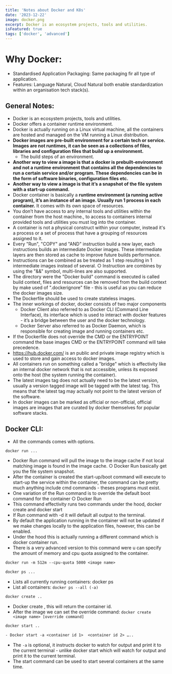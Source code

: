 ```yaml
---
title: 'Notes about Docker and K8s'
date: '2023-12-22'
image: docker.png
excerpt: Docker is an ecosystem projects, tools and utilities.
isFeatured: true
tags: ['docker', 'advanced']
---
```

# Why Docker:
-  Standardised Application Packaging: Same packaging fir all type of application.
-  Features: Language Natural, Cloud Natural both enable standardization within an organisation tech stack(s).
## General Notes:
- Docker is an ecosystem projects, tools and utilities.
- Docker offers a container runtime environment.
- Docker is actually running on a Linux virtual machine, all the containers are hosted and managed on the VM running a Linux distribution.  
- **Docker images are pre-built environment for a certain tech or service. Images are not runtimes, it can be seen as a collections of files, libraries and configuration files that build up a environment.** 
  - The build steps of an environment.
- **Another way to view a image is that a docker is prebuilt-environment and not a runtime environment that contains all the dependencies to run a certain service and/or program. These dependencies can be in the form of software binaries, configuration files etc.**    
- **Another way to view a image is that it’s a snapshot of the file system with a start-up command.**
- Docker container is basically a **runtime environment (a running active program), it’s an instance of an image. Usually run 1 process in each container.** It comes with its own space of resources.  
- You don’t have access to any internal tools and utilities within the container from the host machine., to access to containers internal provided tools and utilities you must log into the container.  
- A container is not a physical construct within your computer, instead it's a process or a set of process that have a grouping of resources assigned to it.  
- Every "Run", "COPY" and "AND" instruction build a new layer, each instructions builds an intermediate Docker images. These intermediate layers are then stored as cache to improve future builds performance.  
- Instructions can be combined as be treated as 1 step resulting in 1 intermediate images instead of several.
○ Instruction are combines by using the "&&" symbol, multi-lines are also supported.  
- The directory were the "Docker build" command is executed is called build context, files and resources can be removed from the build context by make used of ".dockerignore" file - this is useful as you can reduce the docker images size.
- The Dockerfile should be used to create stateless images.    
- The inner workings of docker, docker consists of two major components
  - Docker Client also referred to as Docker CLI (Command Line Interface), its interface which is used to interact with docker features - it’s a bridge between the user and the docker technology.  
  - Docker Server also referred to as Docker Daemon, which is responsible for creating image and running containers etc.
- If the Dockerfile does not override the CMD or the ENTRYPOINT command the base images CMD or the ENTRYPOINT command will take precedence.  
- https://hub.docker.com/ is an public and private image registry which is used to store and gain access to docker images.
- All containers run on something called a "bridge" which is effectivity like an internal docker network that is not accessible, unless its exposed onto the host (the system running the container).
- The latest images tag does not actually need to be the latest version, usually a version tagged image will be tagged with the latest tag. This means that the latest tag may actually not point to the latest version of the software.
- In docker images can be marked as official or non-official, official images are images that are curated by docker themselves for popular software stacks.

## Docker CLI:
- All the commands comes with options.
````dockerfile
docker run ...
````
- Docker Run command will pull the image to the image cache if not local matching image is found in the image cache. 
    ○ Docker Run basically get you the file system snapshot. 
- After the container is created the start-up/boot command will execute to start-up the service within the container, the command can be pretty much anything include cmd commands - theses programs must exist. 
- One variation of the Run command is to override the default boot command for the container
    ○ Docker Run <image-name> <override-command> 
- This command effectivity runs two commands under the hood, docker create and docker start   
- If Run command with -d it will default all output to the terminal.  
- By default the application running in the container will not be updated if we make changes locally to the application files, however, this can be enabled. 
- Under the hood this is actually running a different command which is docker container run. 
- There is a very advanced version to this command were u can specify the amount of memory and cpu quota assigned to the container.  
````dockerfile
docker run -m 512m --cpu-quota 5000 <image name> 
````
````dockerfile
docker ps ...
````
- Lists all currently running containers: docker ps
- List all containers: `docker ps --all (-a)`

````dockerfile
docker create ..
````
- Docker create <image name>, this will return the container id.  
- After the image we can set the override command: `docker create <image name> [override command]`

```` dockerfile
docker start ..
````
```` dockerfile
- Docker start -a <container id 1>  <container id 2> …..
```` 
- The `-a` is optional, it instructs docker to watch for output and print it to the current terminal - unlike docker start which will watch for output and print it to the current terminal. 
- The start command can be used to start several containers at the same time.  

